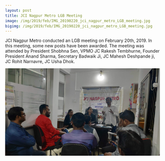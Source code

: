 ```yaml
---
layout: post
title: JCI Nagpur Metro LGB Meeting
image: /img/2019/feb/IMG_20190220_jci_nagpur_metro_LGB_meeting.jpg
bigimg: /img/2019/feb/IMG_20190220_jci_nagpur_metro_LGB_meeting.jpg
---
```


JCI Nagpur Metro conducted an LGB meeting on February 20th, 2019. In this meeting, some new posts have been awarded. The meeting was attended by President Shobhna Sen, VPMO JC Rakesh Tembhurne, Founder President Anand Sharma, Secretary Badwaik Ji, JC Mahesh Deshpande ji, JC Rohit Narnavre, JC Usha Dhok.

![JCI Nagpur Metro LGB Meeting](/img/2019//feb/IMG_20190220_jci_nagpur_metro_LGB_meeting.jpg)